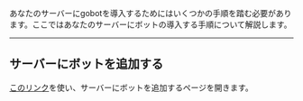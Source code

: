 あなたのサーバーにgobotを導入するためにはいくつかの手順を踏む必要があります。ここではあなたのサーバーにボットの導入する手順について解説します。

---
## サーバーにボットを追加する

[このリンク]()を使い、サーバーにボットを追加するページを開きます。
